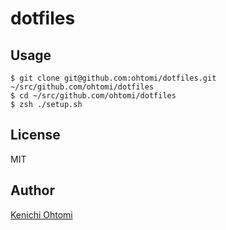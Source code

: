 # dotfiles

## Usage
```
$ git clone git@github.com:ohtomi/dotfiles.git ~/src/github.com/ohtomi/dotfiles
$ cd ~/src/github.com/ohtomi/dotfiles
$ zsh ./setup.sh
```

## License
MIT

## Author

[Kenichi Ohtomi](https://github.com/ohtomi)
